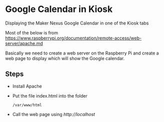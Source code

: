 # Google Calendar in Kiosk #
Displaying the Maker Nexus Google Calendar in one of the Kiosk tabs

Most of the below is from https://www.raspberrypi.org/documentation/remote-access/web-server/apache.md

Basically we need to create a web server on the Raspberry Pi and create a web page to display which will show the Google calendar.

Steps
-----
- Install Apache
- Put the file index.html into the folder

    `/var/www/html`
    
- Call the web page using *http://localhost*

